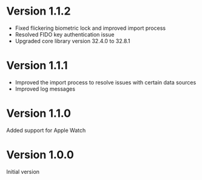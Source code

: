 # Version 1.1.2
- Fixed flickering biometric lock and improved import process
- Resolved FIDO key authentication issue
- Upgraded core library version 32.4.0 to 32.8.1

# Version 1.1.1
- Improved the import process to resolve issues with certain data sources
- Improved log messages

# Version 1.1.0
Added support for Apple Watch

# Version 1.0.0
Initial version
